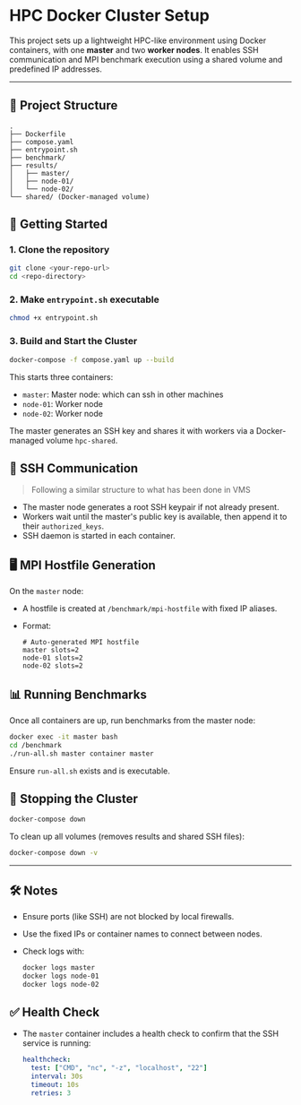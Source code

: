# HPC Docker Cluster Setup

This project sets up a lightweight HPC-like environment using Docker containers, with one **master** and two **worker nodes**. It enables SSH communication and MPI benchmark execution using a shared volume and predefined IP addresses.

---

## 📁 Project Structure

```
.
├── Dockerfile
├── compose.yaml
├── entrypoint.sh
├── benchmark/
├── results/
│   ├── master/
│   ├── node-01/
│   └── node-02/
└── shared/ (Docker-managed volume)
```

## 🚀 Getting Started

### 1. Clone the repository

```bash
git clone <your-repo-url>
cd <repo-directory>
```

### 2. Make `entrypoint.sh` executable

```bash
chmod +x entrypoint.sh
```

### 3. Build and Start the Cluster

```bash
docker-compose -f compose.yaml up --build
```

This starts three containers:

- `master`: Master node: which can ssh in other machines
- `node-01`: Worker node
- `node-02`: Worker node

The master generates an SSH key and shares it with workers via a Docker-managed volume `hpc-shared`.

## 🔐 SSH Communication

> Following a similar structure to what has been done in VMS

- The master node generates a root SSH keypair if not already present.
- Workers wait until the master's public key is available, then append it to their `authorized_keys`.
- SSH daemon is started in each container.

## 🖥️ MPI Hostfile Generation

On the `master` node:

- A hostfile is created at `/benchmark/mpi-hostfile` with fixed IP aliases.
- Format:

  ```
  # Auto-generated MPI hostfile
  master slots=2
  node-01 slots=2
  node-02 slots=2
  ```

## 📊 Running Benchmarks

Once all containers are up, run benchmarks from the master node:

```bash
docker exec -it master bash
cd /benchmark
./run-all.sh master container master
```

Ensure `run-all.sh` exists and is executable.

## 🛑 Stopping the Cluster

```bash
docker-compose down
```

To clean up all volumes (removes results and shared SSH files):

```bash
docker-compose down -v
```

---

## 🛠️ Notes

- Ensure ports (like SSH) are not blocked by local firewalls.
- Use the fixed IPs or container names to connect between nodes.
- Check logs with:

  ```bash
  docker logs master
  docker logs node-01
  docker logs node-02
  ```

## ✅ Health Check

- The `master` container includes a health check to confirm that the SSH service is running:

  ```yaml
  healthcheck:
    test: ["CMD", "nc", "-z", "localhost", "22"]
    interval: 30s
    timeout: 10s
    retries: 3
  ```
